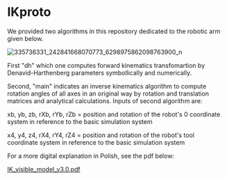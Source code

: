 # IKproto

We provided two algorithms in this repository dedicated to the robotic arm given below.

![335736331_242841668070773_6298975862098763900_n](https://user-images.githubusercontent.com/83645103/226197082-3bd30e9d-580a-433e-be26-4f288e85383c.png)

First "dh" which one computes forward kinematics transfomartion by Denavid-Harthenberg parameters symbollically and numerically.

Second, "main" indicates an inverse kinematics algorithm to compute rotation angles of all axes in an original way by rotation and translation matrices and analytical calculations.
Inputs of second algorithm are:

  xb, yb, zb, rXb, rYb, rZb = position and rotation of the robot's 0 coordinate system in reference to the basic simulation system
  
  x4, y4, z4, rX4, rY4, rZ4 = position and rotation of the robot's tool coordinate system in reference to the basic simulation system
  
For a more digital explanation in Polish, see the pdf below:

[IK_visible_model_v3.0.pdf](https://github.com/RadoslawDebinski/IKproto/files/11011911/IK_visible_model_v3.0.pdf)
